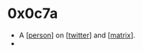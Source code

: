 # 0x0c7a

- A [[person]] on [[twitter]] and [[matrix]].
- 

[//begin]: # "Autogenerated link references for markdown compatibility"
[person]: person "Person"
[twitter]: twitter "Twitter"
[matrix]: matrix "Matrix"
[//end]: # "Autogenerated link references"